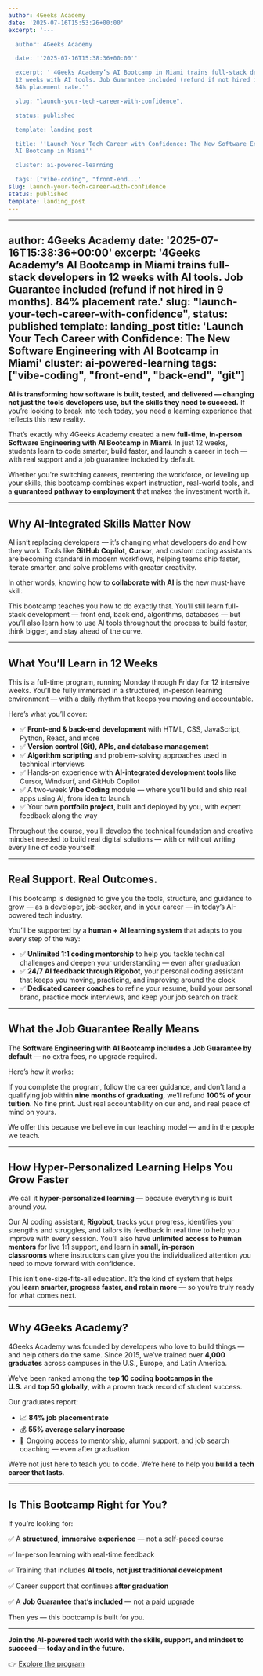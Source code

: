```yaml
---
author: 4Geeks Academy
date: '2025-07-16T15:53:26+00:00'
excerpt: '---

  author: 4Geeks Academy

  date: ''2025-07-16T15:38:36+00:00''

  excerpt: ''4Geeks Academy’s AI Bootcamp in Miami trains full-stack developers in
  12 weeks with AI tools. Job Guarantee included (refund if not hired in 9 months).
  84% placement rate.''

  slug: "launch-your-tech-career-with-confidence",

  status: published

  template: landing_post

  title: ''Launch Your Tech Career with Confidence: The New Software Engineering with
  AI Bootcamp in Miami''

  cluster: ai-powered-learning

  tags: ["vibe-coding", "front-end...'
slug: launch-your-tech-career-with-confidence
status: published
template: landing_post
---
```

---
author: 4Geeks Academy
date: '2025-07-16T15:38:36+00:00'
excerpt: '4Geeks Academy’s AI Bootcamp in Miami trains full-stack developers in 12 weeks with AI tools. Job Guarantee included (refund if not hired in 9 months). 84% placement rate.'
slug: "launch-your-tech-career-with-confidence",
status: published
template: landing_post
title: 'Launch Your Tech Career with Confidence: The New Software Engineering with AI Bootcamp in Miami'
cluster: ai-powered-learning
tags: ["vibe-coding", "front-end", "back-end", "git"]
---
**AI is transforming how software is built, tested, and delivered — changing not just the tools developers use, but the skills they need to succeed.** If you’re looking to break into tech today, you need a learning experience that reflects this new reality.

That’s exactly why 4Geeks Academy created a new **full-time, in-person Software Engineering with AI Bootcamp** in **Miami**. In just 12 weeks, students learn to code smarter, build faster, and launch a career in tech — with real support and a job guarantee included by default.

Whether you're switching careers, reentering the workforce, or leveling up your skills, this bootcamp combines expert instruction, real-world tools, and a **guaranteed pathway to employment** that makes the investment worth it.

---

## Why AI-Integrated Skills Matter Now

AI isn’t replacing developers — it’s changing what developers do and how they work. Tools like **GitHub Copilot**, **Cursor**, and custom coding assistants are becoming standard in modern workflows, helping teams ship faster, iterate smarter, and solve problems with greater creativity.

In other words, knowing how to **collaborate with AI** is the new must-have skill.

This bootcamp teaches you how to do exactly that. You’ll still learn full-stack development — front end, back end, algorithms, databases — but you’ll also learn how to use AI tools throughout the process to build faster, think bigger, and stay ahead of the curve.

---

## What You’ll Learn in 12 Weeks

This is a full-time program, running Monday through Friday for 12 intensive weeks. You’ll be fully immersed in a structured, in-person learning environment — with a daily rhythm that keeps you moving and accountable.

Here’s what you’ll cover:

- ✅ **Front-end & back-end development** with HTML, CSS, JavaScript, Python, React, and more
- ✅ **Version control (Git), APIs, and database management**
- ✅ **Algorithm scripting** and problem-solving approaches used in technical interviews
- ✅ Hands-on experience with **AI-integrated development tools** like Cursor, Windsurf, and GitHub Copilot
- ✅ A two-week **Vibe Coding** module — where you’ll build and ship real apps using AI, from idea to launch
- ✅ Your own **portfolio project**, built and deployed by you, with expert feedback along the way

Throughout the course, you'll develop the technical foundation and creative mindset needed to build real digital solutions — with or without writing every line of code yourself.

---

## Real Support. Real Outcomes.

This bootcamp is designed to give you the tools, structure, and guidance to grow — as a developer, job-seeker, and in your career — in today’s AI-powered tech industry.

You’ll be supported by a **human + AI learning system** that adapts to you every step of the way:

- ✅ **Unlimited 1:1 coding mentorship** to help you tackle technical challenges and deepen your understanding — even after graduation
- ✅ **24/7 AI feedback through Rigobot**, your personal coding assistant that keeps you moving, practicing, and improving around the clock
- ✅ **Dedicated career coaches** to refine your resume, build your personal brand, practice mock interviews, and keep your job search on track

---

## What the Job Guarantee Really Means

The **Software Engineering with AI  Bootcamp includes a Job Guarantee by default** — no extra fees, no upgrade required.

Here’s how it works:

If you complete the program, follow the career guidance, and don’t land a qualifying job within **nine months of graduating**, we’ll refund **100% of your tuition**. No fine print. Just real accountability on our end, and real peace of mind on yours.

We offer this because we believe in our teaching model — and in the people we teach.

---

## How Hyper-Personalized Learning Helps You Grow Faster

We call it **hyper-personalized learning** — because everything is built around *you*.

Our AI coding assistant, **Rigobot**, tracks your progress, identifies your strengths and struggles, and tailors its feedback in real time to help you improve with every session. You’ll also have **unlimited access to human mentors** for live 1:1 support, and learn in **small, in-person classrooms** where instructors can give you the individualized attention you need to move forward with confidence.

This isn’t one-size-fits-all education. It’s the kind of system that helps you **learn smarter, progress faster, and retain more** — so you’re truly ready for what comes next.

---

## Why 4Geeks Academy?

4Geeks Academy was founded by developers who love to build things — and help others do the same. Since 2015, we’ve trained over **4,000 graduates** across campuses in the U.S., Europe, and Latin America.

We’ve been ranked among the **top 10 coding bootcamps in the U.S.** and **top 50 globally**, with a proven track record of student success.

Our graduates report:

- 📈 **84% job placement rate**
- 💰 **55% average salary increase**
- 🔁 Ongoing access to mentorship, alumni support, and job search coaching — even after graduation

We’re not just here to teach you to code. We’re here to help you **build a tech career that lasts**.

---

## Is This Bootcamp Right for You?

If you’re looking for:

✅ A **structured, immersive experience** — not a self-paced course

✅ In-person learning with real-time feedback

✅ Training that includes **AI tools, not just traditional development**

✅ Career support that continues **after graduation**

✅ A **Job Guarantee that’s included** — not a paid upgrade

Then yes — this bootcamp is built for you.

---

**Join the AI-powered tech world with the skills, support, and mindset to succeed — today and in the future.**

👉 [Explore the program](https://4geeksacademy.com/)
